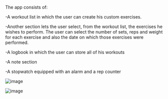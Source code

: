 The app consists of:

-A workout list in which the user can create his custom exercises. 

-Another section lets the user select, from the workout list, the exercises he wishes to perform.
The user can select the number of sets, reps and weight for each exercise and also the date on which those exercises were performed.

-A logbook in which the user can store all of his workouts

-A note section

-A stopwatch equipped with an alarm and a rep counter

![image](https://github.com/Deorak/App-Workout-Final/assets/132852610/c12bd1d2-b6b2-4c76-b02d-267395939cf9)

![image](https://github.com/Deorak/App-Workout-Final/assets/132852610/ef4bbb4e-f3e5-48e4-97f8-733a2a272448)
